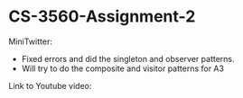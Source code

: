 # CS-3560-Assignment-2
MiniTwitter:
- Fixed errors and did the singleton and observer patterns.
- Will try to do the composite and visitor patterns for A3

Link to Youtube video: 

